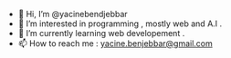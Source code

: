 - 👋 Hi, I’m @yacinebendjebbar
- 👀 I’m interested in programming , mostly web and A.I .
- 🌱 I’m currently learning web developement .
- 📫 How to reach me : yacine.benjebbar@gmail.com

<!---
yacinebendjebbar/yacinebendjebbar is a ✨ special ✨ repository because its `README.md` (this file) appears on your GitHub profile.
You can click the Preview link to take a look at your changes.
--->

